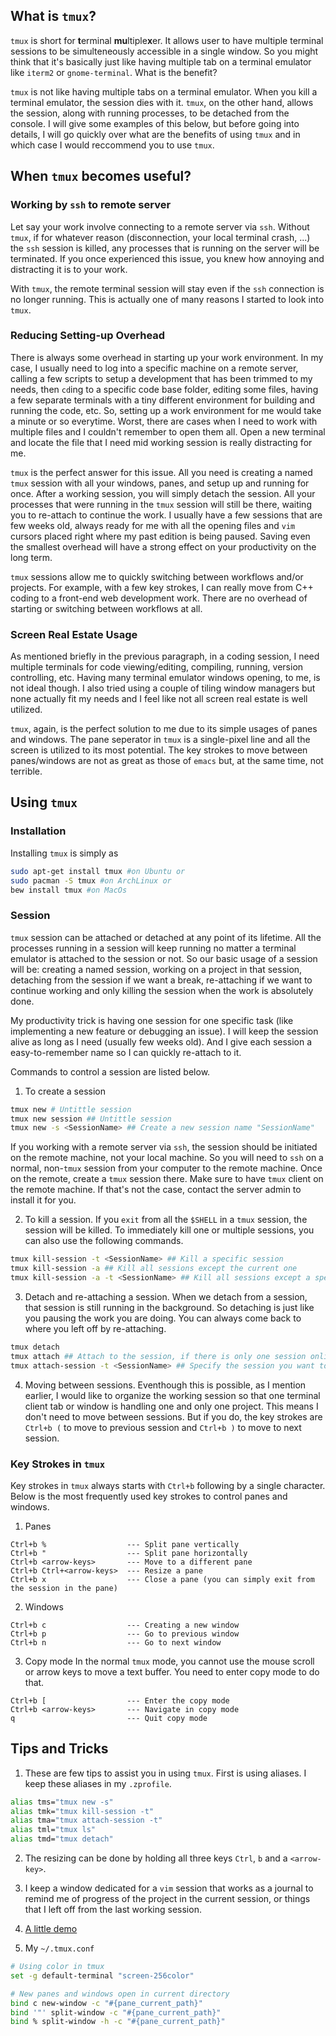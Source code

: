## What is `tmux`?

`tmux` is short for **t**erminal **mu**ltiple**x**er. It allows user to have multiple terminal sessions to be simulteneously accessible in a single window. So you might think that it's basically just like having multiple tab on a terminal emulator like `iterm2` or `gnome-terminal`. What is the benefit?

`tmux` is not like having multiple tabs on a terminal emulator. When you kill a terminal emulator, the session dies with it. `tmux`, on the other hand, allows the session, along with running processes, to be detached from the console. I will give some examples of this below, but before going into details, I will go quickly over what are the benefits of using `tmux` and in which case I would reccommend you to use `tmux`.


## When `tmux` becomes useful?

### Working by `ssh` to remote server

Let say your work involve connecting to a remote server via `ssh`. Without `tmux`, if for whatever reason (disconnection, your local terminal crash, ...) the `ssh` session is killed, any processes that is running on the server will be terminated. If you once experienced this issue, you knew how annoying and distracting it is to your work.

With `tmux`, the remote terminal session will stay even if the `ssh` connection is no longer running. This is actually one of many reasons I started to look into `tmux`. 

### Reducing Setting-up Overhead
There is always some overhead in starting up your work environment. In my case, I usually need to log into a specific machine on a remote server, calling a few scripts to setup a development that has been trimmed to my needs, then `cd`ing to a specific code base folder, editing some files, having a few separate terminals with a tiny different environment for building and running the code, etc. So, setting up a work environment for me would take a minute or so everytime. Worst, there are cases when I need to work with multiple files and I couldn't remember to open them all. Open a new terminal and locate the file that I need mid working session is really distracting for me.

`tmux` is the perfect answer for this issue. All you need is creating a named `tmux` session with all your windows, panes, and setup up and running for once. After a working session, you will simply detach the session. All your processes that were running in the `tmux` session will still be there, waiting you to re-attach to continue the work. I usually have a few sessions that are few weeks old, always ready for me with all the opening files and `vim` cursors placed right where my past edition is being paused. Saving even the smallest overhead will have a strong effect on your productivity on the long term.

`tmux` sessions allow me to quickly switching between workflows and/or projects. For example, with a few key strokes, I can really move from C++ coding to a front-end web development work. There are no overhead of starting or switching between workflows at all.

### Screen Real Estate Usage
As mentioned briefly in the previous paragraph, in a coding session, I need multiple terminals for code viewing/editing, compiling, running, version controlling, etc. Having many terminal emulator windows opening, to me, is not ideal though. I also tried using a couple of tiling window managers but none actually fit my needs and I feel like not all screen real estate is well utilized. 

`tmux`, again, is the perfect solution to me due to its simple usages of panes and windows. The pane seperator in `tmux` is a single-pixel line and all the screen is utilized to its most potential. The key strokes to move between panes/windows are not as great as those of `emacs` but, at the same time, not terrible. 

## Using `tmux`

### Installation
Installing `tmux` is simply as
```bash
sudo apt-get install tmux #on Ubuntu or
sudo pacman -S tmux #on ArchLinux or
bew install tmux #on MacOs
```
### Session
`tmux` session can be attached or detached at any point of its lifetime. All the processes running in a session will keep running no matter a terminal emulator is attached to the session or not. So our basic usage of a session will be: creating a named session, working on a project in that session, detaching from the session if we want a break, re-attaching if we want to continue working and only killing the session when the work is absolutely done.

My productivity trick is having one session for one specific task (like implementing a new feature or debugging an issue). I will keep the session alive as long as I need (usually few weeks old). And I give each session a easy-to-remember name so I can quickly re-attach to it.

Commands to control a session are listed below.
1. To create a session
```bash
tmux new # Untittle session
tmux new session ## Untittle session
tmux new -s <SessionName> ## Create a new session name "SessionName"
```
If you working with a remote server via `ssh`, the session should be initiated on the remote machine, not your local machine. So you will need to `ssh` on a normal, non-`tmux` session from your computer to the remote machine. Once on the remote, create a `tmux` session there. Make sure to have `tmux` client on the remote machine. If that's not the case, contact the server admin to install it for you.

2. To kill a session. If you `exit` from all the `$SHELL` in a `tmux` session, the session will be killed. To immediately kill one or multiple sessions, you can also use the following commands.
```bash
tmux kill-session -t <SessionName> ## Kill a specific session
tmux kill-session -a ## Kill all sessions except the current one
tmux kill-session -a -t <SessionName> ## Kill all sessions except a specific one
```

3. Detach and re-attaching a session. When we detach from a session, that session is still running in the background. So detaching is just like you pausing the work you are doing. You can always come back to where you left off by re-attaching.

```bash
tmux detach
tmux attach ## Attach to the session, if there is only one session online
tmux attach-session -t <SessionName> ## Specify the session you want to attach to
```

4. Moving between sessions. Eventhough this is possible, as I mention earlier, I would like to organize the working session so that one terminal client tab or window is handling one and only one project. This means I don't need to move between sessions. But if you do, the key strokes are `Ctrl+b (` to move to previous session and `Ctrl+b )` to move to next session.

### Key Strokes in `tmux`
Key strokes in `tmux` always starts with `Ctrl+b` following by a single character. Below is the most frequently used key strokes to control panes and windows. 

1. Panes
```
Ctrl+b %                  --- Split pane vertically
Ctrl+b "                  --- Split pane horizontally
Ctrl+b <arrow-keys>       --- Move to a different pane
Ctrl+b Ctrl+<arrow-keys>  --- Resize a pane
Ctrl+b x                  --- Close a pane (you can simply exit from the session in the pane)
```

2. Windows
```
Ctrl+b c                  --- Creating a new window
Ctrl+b p                  --- Go to previous window
Ctrl+b n                  --- Go to next window
```

3. Copy mode
In the normal `tmux` mode, you cannot use the mouse scroll or arrow keys to move a text buffer. You need to enter copy mode to do that.
```
Ctrl+b [                  --- Enter the copy mode
Ctrl+b <arrow-keys>       --- Navigate in copy mode
q                         --- Quit copy mode
```

## Tips and Tricks
1. These are few tips to assist you in using `tmux`. First is using aliases. I keep these aliases in my `.zprofile`.
```bash
alias tms="tmux new -s"
alias tmk="tmux kill-session -t"
alias tma="tmux attach-session -t"
alias tml="tmux ls"
alias tmd="tmux detach"
```

2. The resizing can be done by holding all three keys `Ctrl`, `b` and a `<arrow-key>`.

3. I keep a window dedicated for a `vim` session that works as a journal to remind me of progress of the project in the current session, or things that I left off from the last working session. 

4. [A little demo](https://www.youtube.com/watch?v=jdp55ixy7O4)

5. My `~/.tmux.conf`

```bash
# Using color in tmux
set -g default-terminal "screen-256color"

# New panes and windows open in current directory
bind c new-window -c "#{pane_current_path}"
bind '"' split-window -c "#{pane_current_path}"
bind % split-window -h -c "#{pane_current_path}"
```
